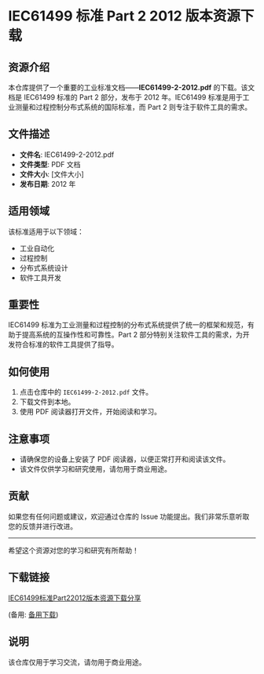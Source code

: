 # IEC61499 标准 Part 2 2012 版本资源下载

## 资源介绍

本仓库提供了一个重要的工业标准文档——**IEC61499-2-2012.pdf** 的下载。该文档是 IEC61499 标准的 Part 2 部分，发布于 2012 年。IEC61499 标准是用于工业测量和过程控制分布式系统的国际标准，而 Part 2 则专注于软件工具的需求。

## 文件描述

- **文件名**: IEC61499-2-2012.pdf
- **文件类型**: PDF 文档
- **文件大小**: [文件大小]
- **发布日期**: 2012 年

## 适用领域

该标准适用于以下领域：

- 工业自动化
- 过程控制
- 分布式系统设计
- 软件工具开发

## 重要性

IEC61499 标准为工业测量和过程控制的分布式系统提供了统一的框架和规范，有助于提高系统的互操作性和可靠性。Part 2 部分特别关注软件工具的需求，为开发符合标准的软件工具提供了指导。

## 如何使用

1. 点击仓库中的 `IEC61499-2-2012.pdf` 文件。
2. 下载文件到本地。
3. 使用 PDF 阅读器打开文件，开始阅读和学习。

## 注意事项

- 请确保您的设备上安装了 PDF 阅读器，以便正常打开和阅读该文件。
- 该文件仅供学习和研究使用，请勿用于商业用途。

## 贡献

如果您有任何问题或建议，欢迎通过仓库的 Issue 功能提出。我们非常乐意听取您的反馈并进行改进。

---

希望这个资源对您的学习和研究有所帮助！

## 下载链接
[IEC61499标准Part22012版本资源下载分享](https://pan.quark.cn/s/8f8ff04b4e39) 

(备用: [备用下载](https://pan.baidu.com/s/1pmPkdN-bY_npkEMizQUj9A?pwd=1234))

## 说明

该仓库仅用于学习交流，请勿用于商业用途。
